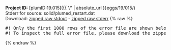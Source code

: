 **Project ID:** [plumID:19.015]({{ '/' | absolute_url }}eggs/19/015/)  
Stderr for source:  solid/plumed_restart.dat   
Download: [zipped raw stdout](plumed_restart.dat.plumed.stdout.txt.zip) - [zipped raw stderr](plumed_restart.dat.plumed.stderr.txt.zip) 
{% raw %}
<pre>
#! Only the first 1000 rows of the error file are shown below
#! To inspect the full error file, please download the zipped raw stderr file above
</pre>
{% endraw %}
